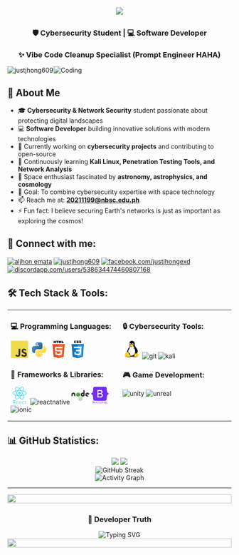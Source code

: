 <h1 align="center">
  <img src="https://readme-typing-svg.herokuapp.com/?lines=Hello,+I'm+Jhong+👋;Cybersecurity+%26+Software+Developer;Vibe+Code+Cleanup+Specialist+✨+(Prompt+Engineer+HAHA)!&center=true&size=30">
</h1>

<h3 align="center">🛡️ Cybersecurity Student | 💻 Software Developer</h3>
<h3 align="center">✨ Vibe Code Cleanup Specialist (Prompt Engineer HAHA)</h3>

<img align="right" alt="Coding" width="400" src="https://camo.githubusercontent.com/2366b34bb903c09617990fb5fff4622f3e941349e846ddb7e73df872a9d21233/68747470733a2f2f63646e2e6472696262626c652e636f6d2f75736572732f3733303730332f73637265656e73686f74732f363538313234332f6176656e746f2e676966">

<p align="left"> 
  <img src="https://komarev.com/ghpvc/?username=justjhong609&label=Profile%20views&color=0e75b6&style=flat" alt="justjhong609" /> 
</p>

## 🚀 About Me

- 🎓 **Cybersecurity & Network Security** student passionate about protecting digital landscapes
- 💻 **Software Developer** building innovative solutions with modern technologies
- 🔭 Currently working on **cybersecurity projects** and contributing to open-source
- 🌱 Continuously learning **Kali Linux, Penetration Testing Tools, and Network Analysis**
- 🌌 Space enthusiast fascinated by **astronomy, astrophysics, and cosmology**
- 🎯 Goal: To combine cybersecurity expertise with space technology
- 📫 Reach me at: **20211199@nbsc.edu.ph**
- ⚡ Fun fact: I believe securing Earth's networks is just as important as exploring the cosmos!

## 🔗 Connect with me:
<p align="left">
<a href="https://linkedin.com/in/aljhon emata" target="blank"><img align="center" src="https://raw.githubusercontent.com/rahuldkjain/github-profile-readme-generator/master/src/images/icons/Social/linked-in-alt.svg" alt="aljhon emata" height="30" width="40" /></a>
<a href="https://kaggle.com/justjhong609" target="blank"><img align="center" src="https://raw.githubusercontent.com/rahuldkjain/github-profile-readme-generator/master/src/images/icons/Social/kaggle.svg" alt="justjhong609" height="30" width="40" /></a>
<a href="https://fb.com/facebook.com/justjhongexd" target="blank"><img align="center" src="https://raw.githubusercontent.com/rahuldkjain/github-profile-readme-generator/master/src/images/icons/Social/facebook.svg" alt="facebook.com/justjhongexd" height="30" width="40" /></a>
<a href="https://discord.gg/discordapp.com/users/538634474460807168" target="blank"><img align="center" src="https://raw.githubusercontent.com/rahuldkjain/github-profile-readme-generator/master/src/images/icons/Social/discord.svg" alt="discordapp.com/users/538634474460807168" height="30" width="40" /></a>
</p>

## 🛠️ Tech Stack & Tools:

<table>
<tr>
<td width="50%" valign="top">

### 💻 Programming Languages:
<p align="left">
  <img src="https://raw.githubusercontent.com/devicons/devicon/master/icons/javascript/javascript-original.svg" alt="javascript" width="40" height="40"/>
  <img src="https://raw.githubusercontent.com/devicons/devicon/master/icons/python/python-original.svg" alt="python" width="40" height="40"/>
  <img src="https://raw.githubusercontent.com/devicons/devicon/master/icons/html5/html5-original-wordmark.svg" alt="html5" width="40" height="40"/>
  <img src="https://raw.githubusercontent.com/devicons/devicon/master/icons/css3/css3-original-wordmark.svg" alt="css3" width="40" height="40"/>
</p>

### 🚀 Frameworks & Libraries:
<p align="left">
  <img src="https://raw.githubusercontent.com/devicons/devicon/master/icons/react/react-original-wordmark.svg" alt="react" width="40" height="40"/>
  <img src="https://reactnative.dev/img/header_logo.svg" alt="reactnative" width="40" height="40"/>
  <img src="https://raw.githubusercontent.com/devicons/devicon/master/icons/nodejs/nodejs-original-wordmark.svg" alt="nodejs" width="40" height="40"/>
  <img src="https://raw.githubusercontent.com/devicons/devicon/master/icons/bootstrap/bootstrap-plain-wordmark.svg" alt="bootstrap" width="40" height="40"/>
  <img src="https://upload.wikimedia.org/wikipedia/commons/d/d1/Ionic_Logo.svg" alt="ionic" width="40" height="40"/>
</p>

</td>
<td width="50%" valign="top">

### 🔒 Cybersecurity Tools:
<p align="left">
  <img src="https://raw.githubusercontent.com/devicons/devicon/master/icons/linux/linux-original.svg" alt="linux" width="40" height="40"/>
  <img src="https://www.vectorlogo.zone/logos/git-scm/git-scm-icon.svg" alt="git" width="40" height="40"/>
  <img src="https://www.kali.org/images/kali-logo.svg" alt="kali" width="40" height="40"/>
</p>

### 🎮 Game Development:
<p align="left">
  <img src="https://www.vectorlogo.zone/logos/unity3d/unity3d-icon.svg" alt="unity" width="40" height="40"/>
  <img src="https://raw.githubusercontent.com/kenangundogan/fontisto/036b7eca71aab1bef8e6a0518f7329f13ed62f6b/icons/svg/brand/unreal-engine.svg" alt="unreal" width="40" height="40"/>
</p>



</td>
</tr>
</table>

## 📊 GitHub Statistics:

<div align="center">
  <img height="180em" src="https://github-readme-stats.vercel.app/api?username=justjhong609&show_icons=true&theme=tokyonight&include_all_commits=true&count_private=true"/>
  <img height="180em" src="https://github-readme-stats.vercel.app/api/top-langs/?username=justjhong609&layout=compact&langs_count=7&theme=tokyonight"/>
</div>

<div align="center">
  <img src="https://github-readme-streak-stats.herokuapp.com/?user=justjhong609&theme=tokyonight" alt="GitHub Streak"/>
</div>

<div align="center">
  <img src="https://github-readme-activity-graph.vercel.app/graph?username=justjhong609&theme=tokyo-night&bg_color=1a1b27&color=70a5fd&line=bf91f3&point=38bdae&area=true&hide_border=true" alt="Activity Graph"/>
</div>

---

<div align="center">
  <img src="https://i.imgur.com/dBaSKWF.gif" height="20" width="100%">
  <h3>💭 Developer Truth</h3>
  <img src="https://readme-typing-svg.herokuapp.com?font=Fira+Code&pause=1000&color=2F81F7&center=true&vCenter=true&width=600&lines=It+works+on+my+machine+%F0%9F%A4%B7%E2%80%8D%E2%99%82%EF%B8;There+are+only+10+types+of+people...;Those+who+understand+binary+and+those+who+don't;99+little+bugs+in+the+code...;99+little+bugs+in+the+code...;Take+one+down%2C+patch+it+around...;117+little+bugs+in+the+code!" alt="Typing SVG" />
  <img src="https://i.imgur.com/dBaSKWF.gif" height="20" width="100%">
</div>




